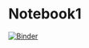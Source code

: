 # Notebook1

[![Binder](https://mybinder.org/badge_logo.svg)](https://mybinder.org/v2/gh/Orianekasp/Notebook1/HEAD)

